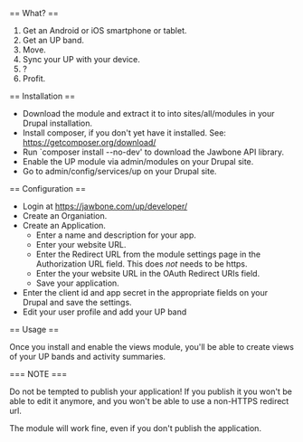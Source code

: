 == What? ==

1. Get an Android or iOS smartphone or tablet.
2. Get an UP band.
3. Move.
4. Sync your UP with your device.
5. ?
6. Profit.


== Installation ==

* Download the module and extract it to into sites/all/modules in your Drupal
  installation.
* Install composer, if you don't yet have it installed.
  See: https://getcomposer.org/download/
* Run `composer install --no-dev' to download the Jawbone API library.
* Enable the UP module via admin/modules on your Drupal site.
* Go to admin/config/services/up on your Drupal site.

== Configuration ==

* Login at https://jawbone.com/up/developer/
* Create an Organiation.
* Create an Application.
  - Enter a name and description for your app.
  - Enter your website URL.
  - Enter the Redirect URL from the module settings page in the Authorization
    URL field. This does *not* needs to be https.
  - Enter the your website URL in the OAuth Redirect URIs field.
  - Save your application.
* Enter the client id and app secret in the appropriate fields on your Drupal
  and save the settings.
* Edit your user profile and add your UP band

== Usage ==

Once you install and enable the views module, you'll be able to create views of
your UP bands and activity summaries.

=== NOTE ===

Do not be tempted to publish your application! If you publish it you won't be
able to edit it anymore, and you won't be able to use a non-HTTPS redirect url.

The module will work fine, even if you don't publish the application.
